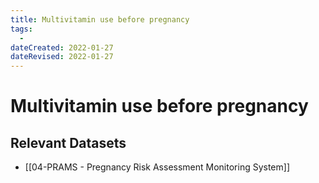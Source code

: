 ```yaml
---
title: Multivitamin use before pregnancy
tags:
  - 
dateCreated: 2022-01-27
dateRevised: 2022-01-27
---
```

# Multivitamin use before pregnancy
## Relevant Datasets
- [[04-PRAMS - Pregnancy Risk Assessment Monitoring System]]